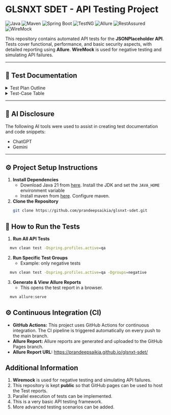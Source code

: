 # GLSNXT SDET - API Testing Project

![Java](https://img.shields.io/badge/Java-21-blue)
![Maven](https://img.shields.io/badge/Maven-3.9.11-orange)
![Spring Boot](https://img.shields.io/badge/Spring%20Boot-3.3.5-brightgreen)
![TestNG](https://img.shields.io/badge/TestNG-7.11.0-brightgreen)
![Allure](https://img.shields.io/badge/Allure-2.29.1-red)
![RestAssured](https://img.shields.io/badge/RestAssured-5.5.6-lightgrey)
![WireMock](https://img.shields.io/badge/WireMock-3.13.1-lightblue)

This repository contains automated API tests for the **JSONPlaceholder API**. Tests cover functional, performance, and basic security aspects, with detailed reporting using **Allure**. **WireMock** is used for negative testing and simulating API failures.

---

## 📄 Test Documentation

<details>
<summary>Test Plan Outline</summary>

- **Scope & API Endpoints to Test:**  
  [`src/test/resources/docs/Test-Plan.pdf`](src/test/resources/docs/Test-Plan.pdf)

- **Key Validations:**  
  Status codes, response format, and other validations are listed here:  
  [`src/test/resources/docs/Test-Plan.pdf`](src/test/resources/docs/Test-Plan.pdf)
</details>

<details>
<summary>Test-Case Table</summary>

- 4-5 scenarios covering different HTTP methods can be found here:  
  [`src/test/resources/docs/Test-Cases.pdf`](src/test/resources/docs/Test-Cases.pdf)
</details>

---

## 🤖 AI Disclosure

The following AI tools were used to assist in creating test documentation and code snippets:

- ChatGPT
- Gemini

---

## ⚙️ Project Setup Instructions

1. **Install Dependencies**
   - Download Java 21 from [here](https://docs.aws.amazon.com/corretto/latest/corretto-21-ug/downloads-list.html).
    Install the JDK and set the `JAVA_HOME` environment variable
   - Install maven from [here](https://maven.apache.org/download.cgi). Configure maven.
2. **Clone the Repository**
   ```bash
   git clone https://github.com/prandeepsaikia/glsnxt-sdet.git
   
## 🚀 How to Run the Tests

1. **Run All API Tests**
  ```bash
    mvn clean test -Dspring.profiles.active=qa
   ```
2. **Run Specific Test Groups**
   - Example: only negative tests
  ```bash
    mvn clean test -Dspring.profiles.active=qa -Dgroups=negative
  ```
3. **Generate & View Allure Reports**
    - This opens the test report in a browser.
  ```bash
    mvn allure:serve
  ```

## ⚙️ Continuous Integration (CI)

- **GitHub Actions:** This project uses GitHub Actions for continuous integration. The CI pipeline is triggered automatically on every push to the main branch.
- **Allure Report:** Allure reports are generated and uploaded to the GitHub Pages branch.
- **Allure Report URL:** https://prandeepsaikia.github.io/glsnxt-sdet/

## Additional Information
1. **Wiremock** is used for negative testing and simulating API failures.
2. This repository is kept **public** so that GitHub pages can be used to host the Test reports.
3. Parallel execution of tests can be implemented.
4. This is a very basic API testing framework.
5. More advanced testing scenarios can be added.

